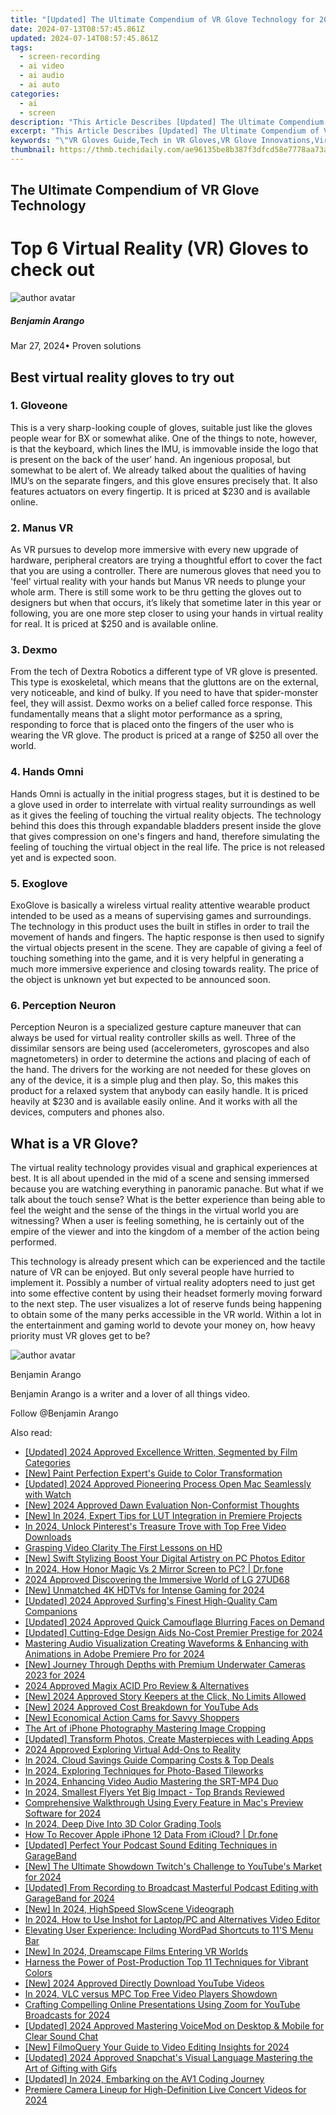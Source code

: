```yaml
---
title: "[Updated] The Ultimate Compendium of VR Glove Technology for 2024"
date: 2024-07-13T08:57:45.861Z
updated: 2024-07-14T08:57:45.861Z
tags: 
  - screen-recording
  - ai video
  - ai audio
  - ai auto
categories: 
  - ai
  - screen
description: "This Article Describes [Updated] The Ultimate Compendium of VR Glove Technology for 2024"
excerpt: "This Article Describes [Updated] The Ultimate Compendium of VR Glove Technology for 2024"
keywords: "\"VR Gloves Guide,Tech in VR Gloves,VR Glove Innovations,Virtual Reality Handhelds,Advanced VR Gloves,Next-Gen VR Tech,VR Hand Tech Compendium\""
thumbnail: https://thmb.techidaily.com/ae96135be8b387f3dfcd58e7778aa73a8a480a5ecd8a0532a8cb17367d809b46.jpg
---
```


## The Ultimate Compendium of VR Glove Technology

# Top 6 Virtual Reality (VR) Gloves to check out

![author avatar](https://images.wondershare.com/filmora/article-images/benjamin-arango-author.jpg)

##### Benjamin Arango

 Mar 27, 2024• Proven solutions

## Best virtual reality gloves to try out

### 1. Gloveone

 This is a very sharp-looking couple of gloves, suitable just like the gloves people wear for BX or somewhat alike. One of the things to note, however, is that the keyboard, which lines the IMU, is immovable inside the logo that is present on the back of the user’ hand. An ingenious proposal, but somewhat to be alert of. We already talked about the qualities of having IMU’s on the separate fingers, and this glove ensures precisely that. It also features actuators on every fingertip. It is priced at $230 and is available online.

### 2. Manus VR

 As VR pursues to develop more immersive with every new upgrade of hardware, peripheral creators are trying a thoughtful effort to cover the fact that you are using a controller. There are numerous gloves that need you to 'feel' virtual reality with your hands but Manus VR needs to plunge your whole arm. There is still some work to be thru getting the gloves out to designers but when that occurs, it’s likely that sometime later in this year or following, you are one more step closer to using your hands in virtual reality for real. It is priced at $250 and is available online.

### 3. Dexmo

 From the tech of Dextra Robotics a different type of VR glove is presented. This type is exoskeletal, which means that the gluttons are on the external, very noticeable, and kind of bulky. If you need to have that spider-monster feel, they will assist. Dexmo works on a belief called force response. This fundamentally means that a slight motor performance as a spring, responding to force that is placed onto the fingers of the user who is wearing the VR glove. The product is priced at a range of $250 all over the world.

### 4. Hands Omni

 Hands Omni is actually in the initial progress stages, but it is destined to be a glove used in order to interrelate with virtual reality surroundings as well as it gives the feeling of touching the virtual reality objects. The technology behind this does this through expandable bladders present inside the glove that gives compression on one's fingers and hand, therefore simulating the feeling of touching the virtual object in the real life. The price is not released yet and is expected soon.

### 5\. Exoglove

 ExoGlove is basically a wireless virtual reality attentive wearable product intended to be used as a means of supervising games and surroundings. The technology in this product uses the built in stifles in order to trail the movement of hands and fingers. The haptic response is then used to signify the virtual objects present in the scene. They are capable of giving a feel of touching something into the game, and it is very helpful in generating a much more immersive experience and closing towards reality. The price of the object is unknown yet but expected to be announced soon.

### 6. Perception Neuron

 Perception Neuron is a specialized gesture capture maneuver that can always be used for virtual reality controller skills as well. Three of the dissimilar sensors are being used (accelerometers, gyroscopes and also magnetometers) in order to determine the actions and placing of each of the hand. The drivers for the working are not needed for these gloves on any of the device, it is a simple plug and then play. So, this makes this product for a relaxed system that anybody can easily handle. It is priced heavily at $230 and is available easily online. And it works with all the devices, computers and phones also.

## What is a VR Glove?

 The virtual reality technology provides visual and graphical experiences at best. It is all about upended in the mid of a scene and sensing immersed because you are watching everything in panoramic panache. But what if we talk about the touch sense? What is the better experience than being able to feel the weight and the sense of the things in the virtual world you are witnessing? When a user is feeling something, he is certainly out of the empire of the viewer and into the kingdom of a member of the action being performed.

 This technology is already present which can be experienced and the tactile nature of VR can be enjoyed. But only several people have hurried to implement it. Possibly a number of virtual reality adopters need to just get into some effective content by using their headset formerly moving forward to the next step. The user visualizes a lot of reserve funds being happening to obtain some of the many perks accessible in the VR world. Within a lot in the entertainment and gaming world to devote your money on, how heavy priority must VR gloves get to be?

![author avatar](https://images.wondershare.com/filmora/article-images/benjamin-arango-author.jpg)

Benjamin Arango

Benjamin Arango is a writer and a lover of all things video.

Follow @Benjamin Arango


<ins class="adsbygoogle"
     style="display:block"
     data-ad-format="autorelaxed"
     data-ad-client="ca-pub-7571918770474297"
     data-ad-slot="1223367746"></ins>



<ins class="adsbygoogle"
     style="display:block"
     data-ad-client="ca-pub-7571918770474297"
     data-ad-slot="8358498916"
     data-ad-format="auto"
     data-full-width-responsive="true"></ins>




<span class="atpl-alsoreadstyle">Also read:</span>
<div><ul>
<li><a href="https://fox-glue.techidaily.com/updated-2024-approved-excellence-written-segmented-by-film-categories/"><u>[Updated] 2024 Approved  Excellence Written, Segmented by Film Categories</u></a></li>
<li><a href="https://fox-glue.techidaily.com/new-paint-perfection-experts-guide-to-color-transformation/"><u>[New] Paint Perfection  Expert's Guide to Color Transformation</u></a></li>
<li><a href="https://fox-glue.techidaily.com/updated-2024-approved-pioneering-process-open-mac-seamlessly-with-watch/"><u>[Updated] 2024 Approved  Pioneering Process  Open Mac Seamlessly with Watch</u></a></li>
<li><a href="https://fox-glue.techidaily.com/new-2024-approved-dawn-evaluation-non-conformist-thoughts/"><u>[New] 2024 Approved  Dawn Evaluation  Non-Conformist Thoughts</u></a></li>
<li><a href="https://fox-glue.techidaily.com/new-in-2024-expert-tips-for-lut-integration-in-premiere-projects/"><u>[New] In 2024, Expert Tips for LUT Integration in Premiere Projects</u></a></li>
<li><a href="https://fox-glue.techidaily.com/in-2024-unlock-pinterests-treasure-trove-with-top-free-video-downloads/"><u>In 2024, Unlock Pinterest's Treasure Trove with Top Free Video Downloads</u></a></li>
<li><a href="https://fox-glue.techidaily.com/grasping-video-clarity-the-first-lessons-on-hd/"><u>Grasping Video Clarity  The First Lessons on HD</u></a></li>
<li><a href="https://fox-glue.techidaily.com/new-swift-stylizing-boost-your-digital-artistry-on-pc-photos-editor/"><u>[New] Swift Stylizing  Boost Your Digital Artistry on PC Photos Editor</u></a></li>
<li><a href="https://screen-mirror.techidaily.com/in-2024-how-honor-magic-vs-2-mirror-screen-to-pc-drfone-by-drfone-android/"><u>In 2024, How Honor Magic Vs 2 Mirror Screen to PC? | Dr.fone</u></a></li>
<li><a href="https://fox-glue.techidaily.com/2024-approved-discovering-the-immersive-world-of-lg-27ud68/"><u>2024 Approved  Discovering the Immersive World of LG 27UD68</u></a></li>
<li><a href="https://fox-glue.techidaily.com/new-unmatched-4k-hdtvs-for-intense-gaming-for-2024/"><u>[New] Unmatched 4K HDTVs for Intense Gaming for 2024</u></a></li>
<li><a href="https://fox-glue.techidaily.com/updated-2024-approved-surfings-finest-high-quality-cam-companions/"><u>[Updated] 2024 Approved  Surfing's Finest  High-Quality Cam Companions</u></a></li>
<li><a href="https://fox-glue.techidaily.com/updated-2024-approved-quick-camouflage-blurring-faces-on-demand/"><u>[Updated] 2024 Approved  Quick Camouflage  Blurring Faces on Demand</u></a></li>
<li><a href="https://fox-glue.techidaily.com/updated-cutting-edge-design-aids-no-cost-premier-prestige-for-2024/"><u>[Updated] Cutting-Edge Design Aids  No-Cost Premier Prestige for 2024</u></a></li>
<li><a href="https://voice-adjusting.techidaily.com/mastering-audio-visualization-creating-waveforms-and-enhancing-with-animations-in-adobe-premiere-pro-for-2024/"><u>Mastering Audio Visualization Creating Waveforms & Enhancing with Animations in Adobe Premiere Pro for 2024</u></a></li>
<li><a href="https://fox-glue.techidaily.com/new-journey-through-depths-with-premium-underwater-cameras-2023-for-2024/"><u>[New] Journey Through Depths with Premium Underwater Cameras 2023 for 2024</u></a></li>
<li><a href="https://fox-glue.techidaily.com/2024-approved-magix-acid-pro-review-and-alternatives/"><u>2024 Approved  Magix ACID Pro Review & Alternatives</u></a></li>
<li><a href="https://instagram-videos.techidaily.com/new-2024-approved-story-keepers-at-the-click-no-limits-allowed/"><u>[New] 2024 Approved  Story Keepers at the Click, No Limits Allowed</u></a></li>
<li><a href="https://fox-glue.techidaily.com/new-2024-approved-cost-breakdown-for-youtube-ads/"><u>[New] 2024 Approved  Cost Breakdown for YouTube Ads</u></a></li>
<li><a href="https://fox-glue.techidaily.com/new-economical-action-cams-for-savvy-shoppers/"><u>[New] Economical Action Cams for Savvy Shoppers</u></a></li>
<li><a href="https://fox-glue.techidaily.com/the-art-of-iphone-photography-mastering-image-cropping/"><u>The Art of iPhone Photography  Mastering Image Cropping</u></a></li>
<li><a href="https://fox-glue.techidaily.com/updated-transform-photos-create-masterpieces-with-leading-apps/"><u>[Updated] Transform Photos, Create Masterpieces with Leading Apps</u></a></li>
<li><a href="https://fox-glue.techidaily.com/2024-approved-exploring-virtual-add-ons-to-reality/"><u>2024 Approved  Exploring Virtual Add-Ons to Reality</u></a></li>
<li><a href="https://fox-glue.techidaily.com/in-2024-cloud-savings-guide-comparing-costs-and-top-deals/"><u>In 2024, Cloud Savings Guide  Comparing Costs & Top Deals</u></a></li>
<li><a href="https://fox-glue.techidaily.com/in-2024-exploring-techniques-for-photo-based-tileworks/"><u>In 2024, Exploring Techniques for Photo-Based Tileworks</u></a></li>
<li><a href="https://fox-glue.techidaily.com/in-2024-enhancing-video-audio-mastering-the-srt-mp4-duo/"><u>In 2024, Enhancing Video Audio  Mastering the SRT-MP4 Duo</u></a></li>
<li><a href="https://fox-glue.techidaily.com/in-2024-smallest-flyers-yet-big-impact-top-brands-reviewed/"><u>In 2024, Smallest Flyers Yet Big Impact - Top Brands Reviewed</u></a></li>
<li><a href="https://fox-glue.techidaily.com/comprehensive-walkthrough-using-every-feature-in-macs-preview-software-for-2024/"><u>Comprehensive Walkthrough  Using Every Feature in Mac's Preview Software for 2024</u></a></li>
<li><a href="https://fox-glue.techidaily.com/in-2024-deep-dive-into-3d-color-grading-tools/"><u>In 2024, Deep Dive Into 3D Color Grading Tools</u></a></li>
<li><a href="https://techidaily.com/how-to-recover-apple-iphone-12-data-from-icloud-drfone-by-drfone-ios-data-recovery-ios-data-recovery/"><u>How To Recover Apple iPhone 12 Data From iCloud? | Dr.fone</u></a></li>
<li><a href="https://fox-glue.techidaily.com/updated-perfect-your-podcast-sound-editing-techniques-in-garageband/"><u>[Updated] Perfect Your Podcast Sound  Editing Techniques in GarageBand</u></a></li>
<li><a href="https://fox-glue.techidaily.com/new-the-ultimate-showdown-twitchs-challenge-to-youtubes-market-for-2024/"><u>[New] The Ultimate Showdown  Twitch's Challenge to YouTube's Market for 2024</u></a></li>
<li><a href="https://fox-glue.techidaily.com/updated-from-recording-to-broadcast-masterful-podcast-editing-with-garageband-for-2024/"><u>[Updated] From Recording to Broadcast  Masterful Podcast Editing with GarageBand for 2024</u></a></li>
<li><a href="https://visual-screen-recording.techidaily.com/new-in-2024-highspeed-slowscene-videograph/"><u>[New] In 2024, HighSpeed SlowScene Videograph</u></a></li>
<li><a href="https://fox-glue.techidaily.com/in-2024-how-to-use-inshot-for-laptoppc-and-alternatives-video-editor/"><u>In 2024, How to Use Inshot for Laptop/PC and Alternatives Video Editor</u></a></li>
<li><a href="https://win11.techidaily.com/elevating-user-experience-including-wordpad-shortcuts-to-11s-menu-bar/"><u>Elevating User Experience: Including WordPad Shortcuts to 11'S Menu Bar</u></a></li>
<li><a href="https://fox-glue.techidaily.com/new-in-2024-dreamscape-films-entering-vr-worlds/"><u>[New] In 2024, Dreamscape Films  Entering VR Worlds</u></a></li>
<li><a href="https://fox-direct.techidaily.com/harness-the-power-of-post-production-top-11-techniques-for-vibrant-colors/"><u>Harness the Power of Post-Production  Top 11 Techniques for Vibrant Colors</u></a></li>
<li><a href="https://youtube-zero.techidaily.com/024-approved-directly-download-youtube-videos/"><u>[New] 2024 Approved  Directly Download YouTube Videos</u></a></li>
<li><a href="https://fox-glue.techidaily.com/in-2024-vlc-versus-mpc-top-free-video-players-showdown/"><u>In 2024, VLC versus MPC  Top Free Video Players Showdown</u></a></li>
<li><a href="https://fox-glue.techidaily.com/crafting-compelling-online-presentations-using-zoom-for-youtube-broadcasts-for-2024/"><u>Crafting Compelling Online Presentations  Using Zoom for YouTube Broadcasts for 2024</u></a></li>
<li><a href="https://discord-videos.techidaily.com/updated-2024-approved-mastering-voicemod-on-desktop-and-mobile-for-clear-sound-chat/"><u>[Updated] 2024 Approved  Mastering VoiceMod on Desktop & Mobile for Clear Sound Chat</u></a></li>
<li><a href="https://fox-glue.techidaily.com/new-filmoquery-your-guide-to-video-editing-insights-for-2024/"><u>[New] FilmoQuery  Your Guide to Video Editing Insights for 2024</u></a></li>
<li><a href="https://snapchat-videos.techidaily.com/updated-2024-approved-snapchats-visual-language-mastering-the-art-of-gifting-with-gifs/"><u>[Updated] 2024 Approved  Snapchat's Visual Language  Mastering the Art of Gifting with Gifs</u></a></li>
<li><a href="https://fox-glue.techidaily.com/updated-in-2024-embarking-on-the-av1-coding-journey/"><u>[Updated] In 2024, Embarking on the AV1 Coding Journey</u></a></li>
<li><a href="https://extra-skills.techidaily.com/premiere-camera-lineup-for-high-definition-live-concert-videos-for-2024/"><u>Premiere Camera Lineup for High-Definition Live Concert Videos for 2024</u></a></li>
</ul></div>
